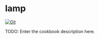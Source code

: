 # lamp

[![Git](https://app.soluble.cloud/api/v1/public/badges/fff70ac9-b1b7-4e33-8bcd-bf508ac769b5.svg?orgId=387173487776)](https://app.soluble.cloud/repos/details/github.com/lhasadreams/cooking-skills?orgId=387173487776)  

TODO: Enter the cookbook description here.

